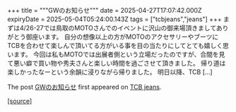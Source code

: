 +++
title = """GWのお知らせ"""
date = 2025-04-27T17:07:42.000Z
expiryDate = 2025-05-04T05:24:00.143Z
tags = ["tcbjeans","jeans"]
+++
まずは4/26-27では鳥取のMOTOさんでのイベントに沢山の御来場頂きましてありがとう御座います。 自分の想像以上の方がMOTOのアクセサリーやブーツにTCBを合わせて楽しんで頂いてる方がいる事を目の当たりにしてとても嬉しく思います。 今回は私もMOTOでは出展者側という立場だったのですが、合間を見て悪い癖で買い物や秀夫さんと楽しい時間を過ごさせて頂きました。 帰り道は楽しかったなーという余韻に浸りながら帰りました。 明日以降、TCB \[…\]

The post [GWのお知らせ](http://tcbjeans.com/2025/04/28/52176) first appeared on [TCB jeans](http://tcbjeans.com).

[[source]](http://tcbjeans.com/2025/04/28/52176)
